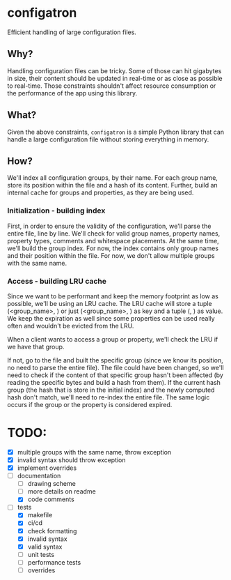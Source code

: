 configatron
===========

Efficient handling of large configuration files.

## Why?

Handling configuration files can be tricky. Some of those can hit gigabytes in size, their content should be updated in
real-time or as close as possible to real-time. Those constraints shouldn't affect resource consumption or the 
performance of the app using this library.

## What?

Given the above constraints, `configatron` is a simple Python library that can handle a large configuration file without 
storing everything in memory.

## How?

We'll index all configuration groups, by their name. For each group name, store its position within the file and a hash
of its content. Further, build an internal cache for groups and properties, as they are being used.

### Initialization - building index

First, in order to ensure the validity of the configuration, we'll parse the entire file, line by line.
We'll check for valid group names, property names, property types, comments and whitespace placements. At the same time,
we'll build the group index. For now, the index contains only group names and their position within the file.
For now, we don't allow multiple groups with the same name.

### Access - building LRU cache

Since we want to be performant and keep the memory footprint as low as possible, we'll be using an LRU cache. The LRU
cache will store a tuple (<group_name>, <property>) or just (<group_name>, ) as key and a tuple (<value>, <expiration>)
as value. We keep the expiration as well since some properties can be used really often and wouldn't be
evicted from the LRU. 

When a client wants to access a group or property, we'll check the LRU if we have that group.

If not, go to the file and built the specific group (since we know its position, no need to parse the entire file).
The file could have been changed, so we'll need to check if the content of that specific group hasn't been affected
(by reading the specific bytes and build a hash from them). If the current hash group (the hash that is store in the
initial index) and the newly computed hash don't match, we'll need to re-index the entire file.
The same logic occurs if the group or the property is considered expired.

# TODO:
 - [x] multiple groups with the same name, throw exception
 - [x] invalid syntax should throw exception 
 - [x] implement overrides
 - [ ] documentation
   - [ ] drawing scheme
   - [ ] more details on readme
   - [x] code comments
 - [ ] tests
   - [x] makefile
   - [x] ci/cd
   - [x] check formatting
   - [x] invalid syntax
   - [x] valid syntax
   - [ ] unit tests
   - [ ] performance tests
   - [ ] overrides
